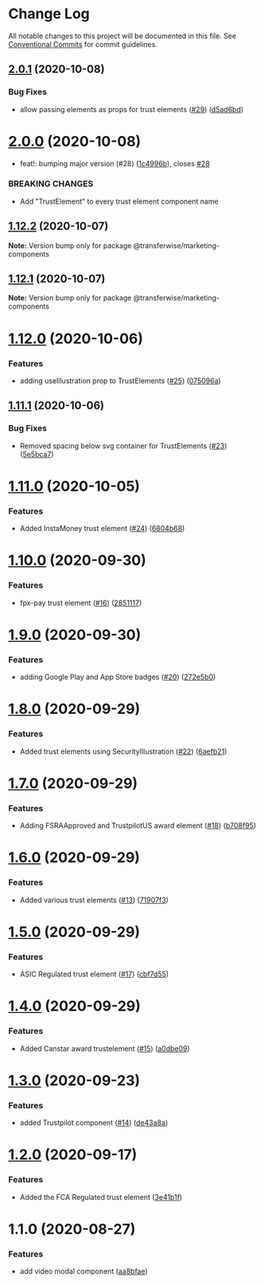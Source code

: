 # Change Log

All notable changes to this project will be documented in this file.
See [Conventional Commits](https://conventionalcommits.org) for commit guidelines.

## [2.0.1](https://github.com/transferwise/marketing-components/compare/@transferwise/marketing-components@2.0.0...@transferwise/marketing-components@2.0.1) (2020-10-08)


### Bug Fixes

* allow passing elements as props for trust elements ([#29](https://github.com/transferwise/marketing-components/issues/29)) ([d5ad6bd](https://github.com/transferwise/marketing-components/commit/d5ad6bd393d99fc1b6eb3e1b1bf06bacd8a66799))





# [2.0.0](https://github.com/transferwise/marketing-components/compare/@transferwise/marketing-components@1.12.2...@transferwise/marketing-components@2.0.0) (2020-10-08)


* feat!: bumping major version (#28) ([1c4996b](https://github.com/transferwise/marketing-components/commit/1c4996b837dd09ae64ccc7902db90835b6bd1f78)), closes [#28](https://github.com/transferwise/marketing-components/issues/28)


### BREAKING CHANGES

* Add "TrustElement" to every trust element component name





## [1.12.2](https://github.com/transferwise/marketing-components/compare/@transferwise/marketing-components@1.12.1...@transferwise/marketing-components@1.12.2) (2020-10-07)

**Note:** Version bump only for package @transferwise/marketing-components





## [1.12.1](https://github.com/transferwise/marketing-components/compare/@transferwise/marketing-components@1.12.0...@transferwise/marketing-components@1.12.1) (2020-10-07)

**Note:** Version bump only for package @transferwise/marketing-components





# [1.12.0](https://github.com/transferwise/marketing-components/compare/@transferwise/marketing-components@1.11.1...@transferwise/marketing-components@1.12.0) (2020-10-06)


### Features

* adding useIllustration prop to TrustElements ([#25](https://github.com/transferwise/marketing-components/issues/25)) ([075096a](https://github.com/transferwise/marketing-components/commit/075096a7cf7c4a6e12d9cfba86efdcfcba2b698b))





## [1.11.1](https://github.com/transferwise/marketing-components/compare/@transferwise/marketing-components@1.11.0...@transferwise/marketing-components@1.11.1) (2020-10-06)


### Bug Fixes

* Removed spacing below svg container for TrustElements ([#23](https://github.com/transferwise/marketing-components/issues/23)) ([5e5bca7](https://github.com/transferwise/marketing-components/commit/5e5bca74b9486f6e01e01a40a1b7a06b4c09ddfe))





# [1.11.0](https://github.com/transferwise/marketing-components/compare/@transferwise/marketing-components@1.10.0...@transferwise/marketing-components@1.11.0) (2020-10-05)


### Features

* Added InstaMoney trust element ([#24](https://github.com/transferwise/marketing-components/issues/24)) ([6804b68](https://github.com/transferwise/marketing-components/commit/6804b68b6a364ef81ef2041bf09bb1143f13c77d))





# [1.10.0](https://github.com/transferwise/marketing-components/compare/@transferwise/marketing-components@1.9.0...@transferwise/marketing-components@1.10.0) (2020-09-30)


### Features

* fpx-pay trust element ([#16](https://github.com/transferwise/marketing-components/issues/16)) ([2851117](https://github.com/transferwise/marketing-components/commit/28511175d8e91f512b2a62f36f4dcd41cef154ae))





# [1.9.0](https://github.com/transferwise/marketing-components/compare/@transferwise/marketing-components@1.8.0...@transferwise/marketing-components@1.9.0) (2020-09-30)


### Features

* adding Google Play and App Store badges ([#20](https://github.com/transferwise/marketing-components/issues/20)) ([272e5b0](https://github.com/transferwise/marketing-components/commit/272e5b07d4ba08eae9a7d2195b5023ab765c4101))





# [1.8.0](https://github.com/transferwise/marketing-components/compare/@transferwise/marketing-components@1.7.0...@transferwise/marketing-components@1.8.0) (2020-09-29)


### Features

* Added trust elements using SecurityIllustration ([#22](https://github.com/transferwise/marketing-components/issues/22)) ([6aefb21](https://github.com/transferwise/marketing-components/commit/6aefb21abec2a5587ef64e6a1949796f371aece2))





# [1.7.0](https://github.com/transferwise/marketing-components/compare/@transferwise/marketing-components@1.6.0...@transferwise/marketing-components@1.7.0) (2020-09-29)


### Features

* Adding FSRAApproved and TrustpilotUS award element ([#18](https://github.com/transferwise/marketing-components/issues/18)) ([b708f95](https://github.com/transferwise/marketing-components/commit/b708f950b44246dbc3f305d6e7e2d4e84ee9a3e4))





# [1.6.0](https://github.com/transferwise/marketing-components/compare/@transferwise/marketing-components@1.5.0...@transferwise/marketing-components@1.6.0) (2020-09-29)


### Features

* Added various trust elements ([#13](https://github.com/transferwise/marketing-components/issues/13)) ([71907f3](https://github.com/transferwise/marketing-components/commit/71907f371beee7ecf60eef2ef60cc488986fee29))





# [1.5.0](https://github.com/transferwise/marketing-components/compare/@transferwise/marketing-components@1.4.0...@transferwise/marketing-components@1.5.0) (2020-09-29)


### Features

* ASIC Regulated trust element ([#17](https://github.com/transferwise/marketing-components/issues/17)) ([cbf7d55](https://github.com/transferwise/marketing-components/commit/cbf7d55f1dc5f84d83a83177e25337641f037746))





# [1.4.0](https://github.com/transferwise/marketing-components/compare/@transferwise/marketing-components@1.3.0...@transferwise/marketing-components@1.4.0) (2020-09-29)


### Features

* Added Canstar award trustelement  ([#15](https://github.com/transferwise/marketing-components/issues/15)) ([a0dbe09](https://github.com/transferwise/marketing-components/commit/a0dbe097c4c79a8abd67b8d2f2745d6de3e8381c))





# [1.3.0](https://github.com/transferwise/marketing-components/compare/@transferwise/marketing-components@1.2.0...@transferwise/marketing-components@1.3.0) (2020-09-23)


### Features

* added Trustpilot component ([#14](https://github.com/transferwise/marketing-components/issues/14)) ([de43a8a](https://github.com/transferwise/marketing-components/commit/de43a8afffb27c41c81b3581097451b5d8562f24))





# [1.2.0](https://github.com/transferwise/marketing-components/compare/@transferwise/marketing-components@1.1.0...@transferwise/marketing-components@1.2.0) (2020-09-17)


### Features

* Added the FCA Regulated trust element ([3e41b1f](https://github.com/transferwise/marketing-components/commit/3e41b1f3c4d56654f322a1bcaa60a5bc00ef65fa))





# 1.1.0 (2020-08-27)


### Features

* add video modal component ([aa8bfae](https://github.com/transferwise/marketing-components/commit/aa8bfae6616986c29a4e19da2dd384dc5d9d30a7))
